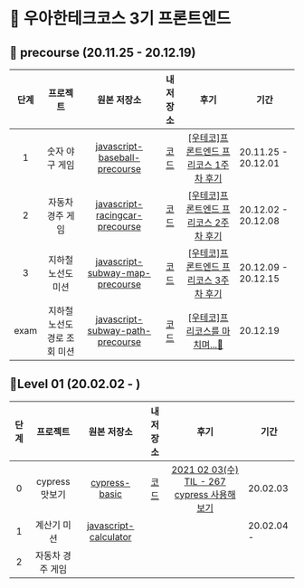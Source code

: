 # 🚀 우아한테크코스 3기 프론트엔드

## 🌱 precourse (20.11.25 - 20.12.19)

| 단계 |           프로젝트           |                         원본 저장소                          |                          내 저장소                           |                             후기                             | 기간                |
| :--: | :--------------------------: | :----------------------------------------------------------: | :----------------------------------------------------------: | :----------------------------------------------------------: | ------------------- |
|  1   |        숫자 야구 게임        | [javascript-baseball-precourse](https://github.com/woowacourse/javascript-baseball-precourse) | [코드](https://github.com/YUJO42/javascript-baseball-precourse/tree/yujo42) | [[우테코]프론트엔드 프리코스 1주차 후기](https://velog.io/@yujo/%EC%9A%B0%ED%85%8C%EC%BD%94%ED%94%84%EB%A1%A0%ED%8A%B8%EC%97%94%EB%93%9C-%ED%94%84%EB%A6%AC%EC%BD%94%EC%8A%A4-1%EC%A3%BC%EC%B0%A8-%ED%9B%84%EA%B8%B0) | 20.11.25 - 20.12.01 |
|  2   |       자동차 경주 게임       | [javascript-racingcar-precourse](https://github.com/woowacourse/javascript-racingcar-precourse) | [코드](https://github.com/YUJO42/javascript-racingcar-precourse/tree/yujo42) | [[우테코]프론트엔드 프리코스 2주차 후기](https://velog.io/@yujo/woowa-precourse-week2) | 20.12.02 - 20.12.08 |
|  3   |      지하철 노선도 미션      | [javascript-subway-map-precourse](https://github.com/woowacourse/javascript-subway-map-precourse) | [코드](https://github.com/YUJO42/javascript-subway-map-precourse/tree/yujo42) | [[우테코]프론트엔드 프리코스 3주차 후기](https://velog.io/@yujo/woowa-precourse-3) | 20.12.09 - 20.12.15 |
| exam | 지하철 노선도 경로 조회 미션 | [javascript-subway-path-precourse](https://github.com/woowacourse/javascript-subway-path-precourse) | [코드](https://github.com/YUJO42/javascript-subway-path-precourse/tree/yujo42) | [[우테코]프리코스를 마치며...👋](https://velog.io/@yujo/woowahan-precourse-end) | 20.12.19            |

##  🥚Level 01 (20.02.02 - )

| 단계 |     프로젝트     |                         원본 저장소                          |                    내 저장소                    |                             후기                             | 기간       |
| :--: | :--------------: | :----------------------------------------------------------: | :---------------------------------------------: | :----------------------------------------------------------: | ---------- |
|  0   |  cypress 맛보기  | [cypress-basic](https://github.com/imakerjun/cypress-basic)  | [코드](https://github.com/YUJO42/cypress-basic) | [2021 02 03(수) TIL - 267 cypress 사용해보기](https://velog.io/@yujo/2021-02-03%EC%88%98-TIL-267-cypress-%EC%82%AC%EC%9A%A9%ED%95%B4%EB%B3%B4%EA%B8%B0) | 20.02.03   |
|  1   |   계산기 미션    | [ javascript-calculator](https://github.com/woowacourse/javascript-calculator) |                                                 |                                                              | 20.02.04 - |
|  2   | 자동차 경주 게임 |                                                              |                                                 |                                                              |            |
